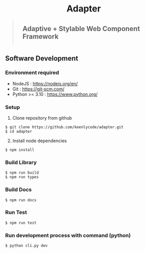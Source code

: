 <h1 style="text-align: center">Adapter</h1>

> <h2 style="margin-top: 0; padding: 1rem;">Adaptive + Stylable Web Component Framework</h2>


## Software Development

### Environment required
- NodeJS : https://nodejs.org/en/
- Git : https://git-scm.com/
- Python >= 3.10 : https://www.python.org/

### Setup

1. Clone repository from github
```shell
$ git clone https://github.com/keenlycode/adapter.git
$ cd adapter
```

2. Install node dependencies
```shell
$ npm install
```

### Build Library
```shell
$ npm run build
$ npm run types
```

### Build Docs
```shell
$ npm run docs
```

### Run Test
```shell
$ npm run test
```

### Run development process with command (python)
```shell
$ python cli.py dev
```